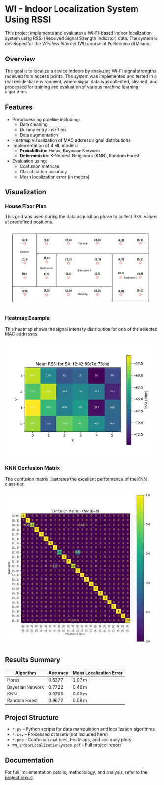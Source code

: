 # WI - Indoor Localization System Using RSSI

This project implements and evaluates a Wi-Fi-based indoor localization system using RSSI (Received Signal Strength Indicator) data. The system is developed for the *Wireless Internet* (WI) course at Politecnico di Milano.

## Overview

The goal is to localize a device indoors by analyzing Wi-Fi signal strengths received from access points. The system was implemented and tested in a real residential environment, where signal data was collected, cleaned, and processed for training and evaluation of various machine learning algorithms.

## Features

- Preprocessing pipeline including:
  - Data cleaning
  - Dummy entry insertion
  - Data augmentation
- Heatmap visualization of MAC address signal distributions
- Implementation of 4 ML models:
  - **Probabilistic**: Horus, Bayesian Network
  - **Deterministic**: K-Nearest Neighbors (KNN), Random Forest
- Evaluation using:
  - Confusion matrices
  - Classification accuracy
  - Mean localization error (in meters)
 
## Visualization

### House Floor Plan

This grid was used during the data acquisition phase to collect RSSI values at predefined positions.

![House Floor Plan](HousePlant/HousePlantSamplingPoints.png)

### Heatmap Example

This heatmap shows the signal intensity distribution for one of the selected MAC addresses.

![Heatmap RSSI](Images/HeatMap.png)

### KNN Confusion Matrix

The confusion matrix illustrates the excellent performance of the KNN classifier.

![KNN Confusion Matrix](Images/KNNMatrix.png)

## Results Summary

| Algorithm         | Accuracy | Mean Localization Error |
|------------------|----------|--------------------------|
| Horus            | 0.5377   | 1.07 m                   |
| Bayesian Network | 0.7722   | 0.46 m                   |
| KNN              | 0.9766   | 0.09 m                   |
| Random Forest    | 0.9672   | 0.08 m                   |

## Project Structure

- `*.py` – Python scripts for data manipulation and localization algorithms
- `*.csv` – Processed datasets (not included here)
- `*.png` – Confusion matrices, heatmaps, and accuracy plots
- `WN_IndoorLocalizationSystem.pdf` – Full project report

## Documentation

For full implementation details, methodology, and analysis, refer to the [project report](./WN_IndoorLocalizationSystem.pdf).
